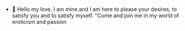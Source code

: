 - 👋 Hello my love, I am mine and I am here to please your desires, to satisfy you and to satisfy myself. "Come and join me in my world of eroticism and passion
